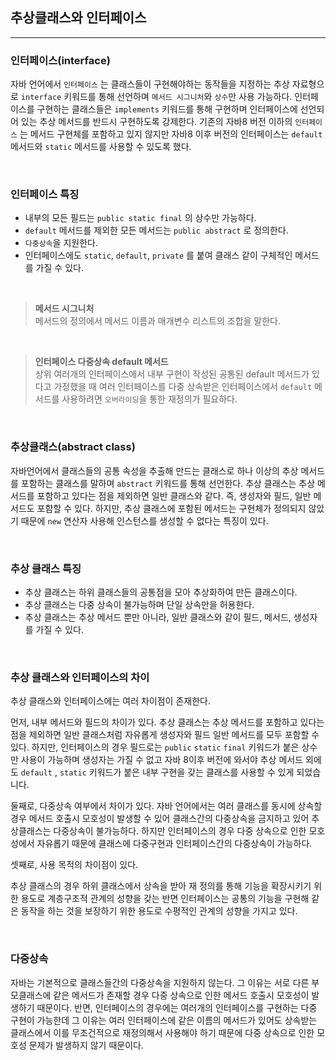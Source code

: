 ## 추상클래스와 인터페이스

---

### 인터페이스(interface)

자바 언어에서 `인터페이스` 는 클래스들이 구현해야하는 동작들을 지정하는 추상 자료형으로 `interface` 키워드를 통해 선언하며 `메서드 시그니처`와 `상수`만 사용 가능하다. 인터페이스를 구현하는 클래스들은 `implements` 키워드를 통해 구현하며 인터페이스에 선언되어 있는 추상 메서드를 반드시 구현하도록 강제한다. 기존의 자바8 버전 이하의 `인터페이스` 는 메서드 구현체를 포함하고 있지 않지만 자바8 이후 버전의 인터페이스는 `default` 메서드와 `static` 메서드를 사용할 수 있도록 했다.

<br>

### 인터페이스 특징

- 내부의 모든 필드는 `public static final` 의 상수만 가능하다.
- `default` 메서드를 제외한 모든 메서드는 `public abstract` 로 정의한다.
- `다중상속`을 지원한다.
- 인터페이스에도 `static`, `default`, `private` 를 붙여 클래스 같이 구체적인 메서드를 가질 수 있다.

<br>

> **메서드 시그니처** <br>
> 메서드의 정의에서 메서드 이름과 매개변수 리스트의 조합을 말한다.

<br>

> **인터페이스 다중상속 default 메서드** <br>
> 상위 여러개의 인터페이스에서 내부 구현이 작성된 공통된 default 메서드가 있다고 가정했을 때 여러 인터페이스를 다중 상속받은 인터페이스에서 `default` 메서드를 사용하려면 `오버라이딩`을 통한 재정의가 필요하다.

<br>

### 추상클래스(abstract class)

자바언어에서 클래스들의 공통 속성을 추출해 만드는 클래스로 하나 이상의 추상 메서드를 포함하는 클래스를 말하며 `abstract` 키워드를 통해 선언한다. 추상 클래스는 추상 메서드를 포함하고 있다는 점을 제외하면 일반 클래스와 같다. 즉, 생성자와 필드, 일반 메서드도 포함할 수 있다. 하지만, 추상 클래스에 포함된 메서드는 구현체가 정의되지 않았기 때문에 `new` 연산자 사용해 인스턴스를 생성할 수 없다는 특징이 있다.

<br>

### 추상 클래스 특징

- 추상 클래스는 하위 클래스들의 공통점을 모아 추상화하여 만든 클래스이다.
- 추상 클래스는 다중 상속이 불가능하며 단일 상속만을 허용한다.
- 추상 클래스는 추상 메서드 뿐만 아니라, 일반 클래스와 같이 필드, 메서드, 생성자를 가질 수 있다.

<br>

### 추상 클래스와 인터페이스의 차이

추상 클래스와 인터페이스에는 여러 차이점이 존재한다.

먼저, 내부 메서드와 필드의 차이가 있다. 추상 클래스는 추상 메서드를 포함하고 있다는 점을 제외하면 일반 클래스처럼 자유롭게 생성자와 필드 일반 메서드를 모두 포함할 수 있다. 하지만, 인터페이스의 경우 필드로는 `public` `static` `final` 키워드가 붙은 상수만 사용이 가능하며 생성자는 가질 수 없고 자바 8이후 버전에 와서야 추상 메서드 외에도 `default` , `static` 키워드가 붙은 내부 구현을 갖는 클래스를 사용할 수 있게 되었습니다.

둘째로, 다중상속 여부에서 차이가 있다. 자바 언어에서는 여러 클래스를 동시에 상속할 경우 메서드 호출시 모호성이 발생할 수 있어 클래스간의 다중상속을 금지하고 있어 추상클래스는 다중상속이 불가능하다. 하지만 인터페이스의 경우 다중 상속으로 인한 모호성에서 자유롭기 때문에 클래스에 다중구현과 인터페이스간의 다중상속이 가능하다.

셋째로, 사용 목적의 차이점이 있다.

추상 클래스의 경우 하위 클래스에서 상속을 받아 재 정의를 통해 기능을 확장시키기 위한 용도로 계층구조적 관계의 성향을 갖는 반면 인터페이스는 공통의 기능을 구현해 같은 동작을 하는 것을 보장하기 위한 용도로 수평적인 관계의 성향을 가지고 있다.

<br>

### 다중상속

자바는 기본적으로 클래스들간의 다중상속을 지원하지 않는다. 그 이유는 서로 다른 부모클래스에 같은 메서드가 존재할 경우 다중 상속으로 인한 메서드 호출시 모호성이 발생하기 때문이다. 반면, 인터페이스의 경우에는 여러개의 인터페이스를 구현하는 다중 구현이 가능한데 그 이유는 여러 인터페이스에 같은 이름의 메서드가 있어도 상속받는 클래스에서 이를 무조건적으로 재정의해서 사용해야 하기 때문에 다중 상속으로 인한 모호성 문제가 발생하지 않기 때문이다.

<br><br>

